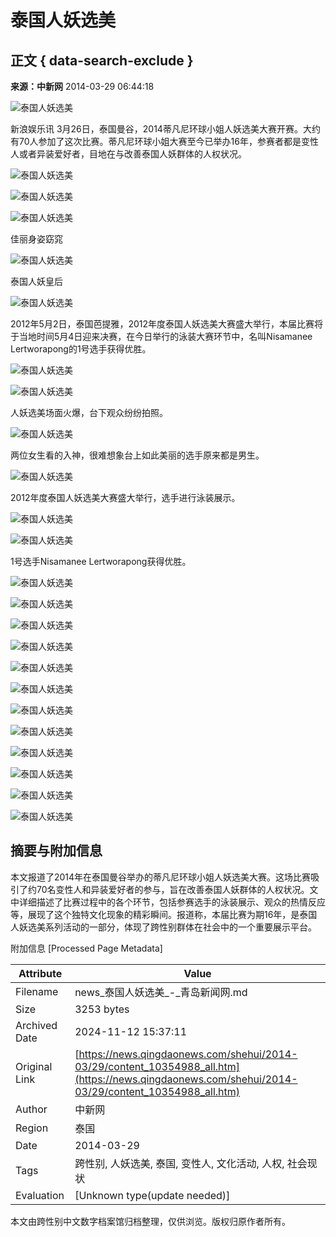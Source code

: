 # 泰国人妖选美

## 正文 { data-search-exclude }


**来源：中新网** 2014-03-29 06:44:18

![泰国人妖选美](../../../images/attachement/jpg/site1/20140329/984be1eaaf8114a040a063.jpg)

新浪娱乐讯 3月26日，泰国曼谷，2014蒂凡尼环球小姐人妖选美大赛开赛。大约有70人参加了这次比赛。蒂凡尼环球小姐大赛至今已举办16年，参赛者都是变性人或者异装爱好者，目地在与改善泰国人妖群体的人权状况。

![泰国人妖选美](../../../images/attachement/jpg/site1/20140329/984be1eaaf8114a040a000.jpg)

![泰国人妖选美](../../../images/attachement/jpg/site1/20140329/984be1eaaf8114a040a001.jpg)

![泰国人妖选美](../../../images/attachement/jpg/site1/20140329/984be1eaaf8114a040a002.jpg)

佳丽身姿窈窕

![泰国人妖选美](../../../images/attachement/jpg/site1/20140329/984be1eaaf8114a0414e19.jpg)

泰国人妖皇后

![泰国人妖选美](../../../images/attachement/jpg/site1/20140329/984be1eaaf8114a040a003.jpg)

2012年5月2日，泰国芭提雅，2012年度泰国人妖选美大赛盛大举行，本届比赛将于当地时间5月4日迎来决赛，在今日举行的泳装大赛环节中，名叫Nisamanee Lertworapong的1号选手获得优胜。

![泰国人妖选美](../../../images/attachement/jpg/site1/20140329/984be1eaaf8114a0414e1a.jpg)

![泰国人妖选美](../../../images/attachement/jpg/site1/20140329/984be1eaaf8114a0414e1b.jpg)

人妖选美场面火爆，台下观众纷纷拍照。

![泰国人妖选美](../../../images/attachement/jpg/site1/20140329/984be1eaaf8114a0414e1c.jpg)

两位女生看的入神，很难想象台上如此美丽的选手原来都是男生。

![泰国人妖选美](../../../images/attachement/jpg/site1/20140329/984be1eaaf8114a0414e1d.jpg)

2012年度泰国人妖选美大赛盛大举行，选手进行泳装展示。

![泰国人妖选美](../../../images/attachement/jpg/site1/20140329/984be1eaaf8114a0414e1e.jpg)

![泰国人妖选美](../../../images/attachement/jpg/site1/20140329/984be1eaaf8114a0414e1f.jpg)

1号选手Nisamanee Lertworapong获得优胜。

![泰国人妖选美](../../../images/attachement/jpg/site1/20140329/984be1eaaf8114a0414e22.jpg)

![泰国人妖选美](../../../images/attachement/jpg/site1/20140329/984be1eaaf8114a0414e23.jpg)

![泰国人妖选美](../../../images/attachement/jpg/site1/20140329/984be1eaaf8114a0414e24.jpg)

![泰国人妖选美](../../../images/attachement/jpg/site1/20140329/984be1eaaf8114a0414f25.jpg)

![泰国人妖选美](../../../images/attachement/jpg/site1/20140329/984be1eaaf8114a0414f26.jpg)

![泰国人妖选美](../../../images/attachement/jpg/site1/20140329/984be1eaaf8114a0414f27.jpg)

![泰国人妖选美](../../../images/attachement/jpg/site1/20140329/984be1eaaf8114a0414f28.jpg)

![泰国人妖选美](../../../images/attachement/jpg/site1/20140329/984be1eaaf8114a0414f29.jpg)

![泰国人妖选美](../../../images/attachement/jpg/site1/20140329/984be1eaaf8114a0414f2a.jpg)

![泰国人妖选美](../../../images/attachement/jpg/site1/20140329/984be1eaaf8114a0414f2b.jpg)

![泰国人妖选美](../../../images/attachement/jpg/site1/20140329/984be1eaaf8114a0414f2c.jpg)

![泰国人妖选美](../../../images/attachement/jpg/site1/20140329/984be1eaaf8114a0414f2d.jpg)

## 摘要与附加信息

<!-- tcd_abstract -->
本文报道了2014年在泰国曼谷举办的蒂凡尼环球小姐人妖选美大赛。这场比赛吸引了约70名变性人和异装爱好者的参与，旨在改善泰国人妖群体的人权状况。文中详细描述了比赛过程中的各个环节，包括参赛选手的泳装展示、观众的热情反应等，展现了这个独特文化现象的精彩瞬间。报道称，本届比赛为期16年，是泰国人妖选美系列活动的一部分，体现了跨性别群体在社会中的一个重要展示平台。
<!-- tcd_abstract_end -->

附加信息 [Processed Page Metadata]

| Attribute       | Value                                  |
|-----------------|----------------------------------------|
| Filename        | news_泰国人妖选美_-_青岛新闻网.md                             |
| Size            | 3253 bytes                           |
| Archived Date   | 2024-11-12 15:37:11                             |
| Original Link   | [https://news.qingdaonews.com/shehui/2014-03/29/content_10354988_all.htm](https://news.qingdaonews.com/shehui/2014-03/29/content_10354988_all.htm)                       |
| Author          | 中新网                               |
| Region          | 泰国                               |
| Date            | 2014-03-29                                 |
| Tags            | 跨性别, 人妖选美, 泰国, 变性人, 文化活动, 人权, 社会现状                                 |
| Evaluation            | [Unknown type(update needed)]                                 |
<!-- tcd_table_end -->

本文由跨性别中文数字档案馆归档整理，仅供浏览。版权归原作者所有。

